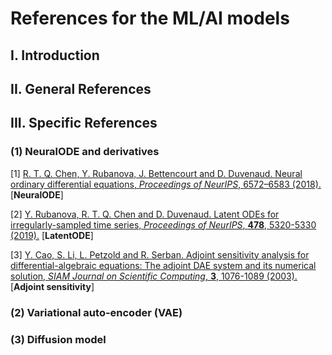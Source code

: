 # References for the ML/AI models

## I. Introduction

## II. General References

## III. Specific References

### (1) NeuralODE and derivatives
[1] [R. T. Q. Chen, Y. Rubanova, J. Bettencourt and D. Duvenaud. Neural ordinary differential equations, *Proceedings of NeurIPS*, 
6572–6583 (2018).](https://dl.acm.org/doi/10.5555/3327757.3327764) [**NeuralODE**]

[2] [Y. Rubanova, R. T. Q. Chen and D. Duvenaud. Latent ODEs for irregularly-sampled time series, *Proceedings of NeurIPS*, 
**478**, 5320-5330 (2019).](https://dl.acm.org/doi/10.5555/3454287.3454765) [**LatentODE**]

[3] [Y. Cao, S. Li, L. Petzold and R. Serban. Adjoint sensitivity analysis for differential-algebraic equations: The adjoint 
DAE system and its numerical solution, *SIAM Journal on Scientific Computing*, **3**, 1076-1089 (2003).](https://epubs.siam.org/doi/10.1137/S1064827501380630) [**Adjoint sensitivity**]

### (2) Variational auto-encoder (VAE)

### (3) Diffusion model